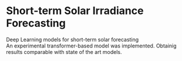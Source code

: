 # Short-term Solar Irradiance Forecasting
Deep Learning models for short-term solar forecasting <br>
An experimental transformer-based model was implemented. Obtainig results comparable with state of the art models.


